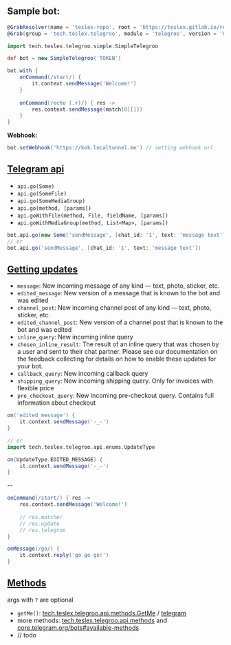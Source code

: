 ## Sample bot:

```groovy
@GrabResolver(name = 'teslex-repo', root = 'https://teslex.gitlab.io/repo/snapshots')
@Grab(group = 'tech.teslex.telegroo', module = 'telegroo', version = '0.4.0-SNAPSHOT')

import tech.teslex.telegroo.simple.SimpleTelegroo

def bot = new SimpleTelegroo('TOKEN')

bot.with {
	onCommand(/start/) {
		it.context.sendMessage('Welcome!')
	}
	
	onCommand(/echo (.+)/) { res ->
		res.context.sendMessage(match[0][1])
	}
}

```

**Webhook:**
```groovy
bot.setWebhook('https://kek.localtunnel.me') // setting webhook url
```

## [Telegram api](https://core.telegram.org/bots/api)
- `api.go(Some)`
- `api.go(SomeFile)`
- `api.go(SomeMediaGroup)`
- `api.go(method, [params])`
- `api.goWithFile(method, File, fieldName, [params])`
- `api.goWithMediaGroup(method, List<Map>, [params])`

```groovy
bot.api.go(new Some('sendMessage', [chat_id: '1', text: 'message text']))
// or
bot.api.go('sendMessage', [chat_id: '1', text: 'message text'])
```


## [Getting updates](https://core.telegram.org/bots/api#getting-updates)

- `message`: New incoming message of any kind — text, photo, sticker, etc. 
- `edited_message`:  New version of a message that is known to the bot and was edited
- `channel_post`: New incoming channel post of any kind — text, photo, sticker, etc.
- `edited_channel_post`: New version of a channel post that is known to the bot and was edited
- `inline_query`: New incoming inline query
- `chosen_inline_result`: The result of an inline query that was chosen by a user and sent to their chat partner. Please see our documentation on the feedback collecting for details on how to enable these updates for your bot.
- `callback_query`: New incoming callback query
- `shipping_query`: New incoming shipping query. Only for invoices with flexible price
- `pre_checkout_query`: New incoming pre-checkout query. Contains full information about checkout


```groovy
on('edited_message') {
	it.context.sendMessage('-_-')
}

// or
import tech.teslex.telegroo.api.enums.UpdateType

on(UpdateType.EDITED_MESSAGE) {
	it.context.sendMessage('-_-')
}
```

--

```groovy
onCommand(/start/) { res ->
	res.context.sendMessage('Welcome!')
	
	// res.matcher
	// res.update
	// res.telegroo
}
```

```groovy
onMessage(/go/) {
	it.context.reply('go go go!')
} 
```

## [Methods](https://core.telegram.org/bots/api#available-methods)
args with `?` are optional

- `getMe()`: [tech.teslex.telegroo.api.methods.GetMe](/api/src/main/groovy/tech/teslex/telegroo/api/methods/GetMe.groovy) / [telegram](https://core.telegram.org/bots/api#getme)
- more methods: [tech.teslex.telegroo.api.methods](/api/src/main/groovy/tech/teslex/telegroo/api/methods/) and [core.telegram.org/bots#available-methods](https://core.telegram.org/bots/api#available-methods)
- // todo